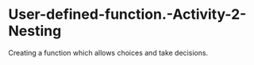 # User-defined-function.-Activity-2-Nesting
Creating a function which allows choices and take decisions. 
